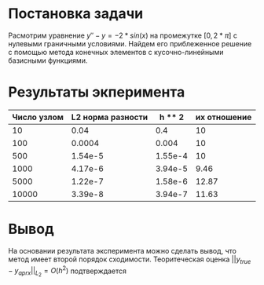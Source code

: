 # Постановка задачи

Расмотрим уравнение $y'' - y = -2 * sin(x)$ на промежутке $[0, 2 * \pi]$ с нулевыми граничными условиями. Найдем его приблеженное решение с помощью метода конечных
элементов с кусочно-линейными базисными функциями. 

# Результаты экперимента

|Число узлом|L2 норма разности|h ** 2|их отношение|
|---|---|---|---|
|10|0.04|0.4|10|
|100|0.0004|0.004|10|
|500|1.54e-5|1.55e-4|10|
|1000|4.17e-6|3.94e-5|9.46|
|5000|1.22e-7|1.58e-6|12.87|
|10000|3.39e-8|3.94e-7|11.63|

# Вывод

На основании результата эксперимента можно сделать вывод, что метод имеет второй порядок сходимости. Теоритеческая оценка  $||y_{true} - y_{aprx}||_{L_2} = O(h^2)$ подтверждается